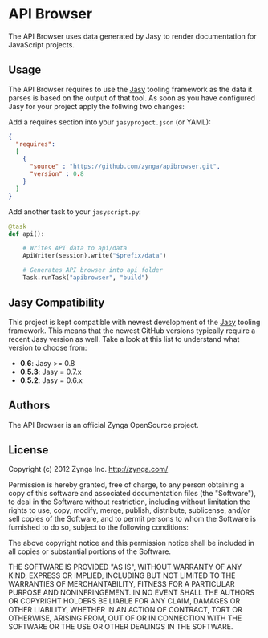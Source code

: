 API Browser
============================

The API Browser uses data generated by Jasy to render documentation for JavaScript projects.


## Usage

The API Browser requires to use the [Jasy](http://github.com/zynga/jasy) tooling framework as the data it parses is based on the output of that tool. As soon as you have configured Jasy for your project apply the follwing two changes:

Add a requires section into your `jasyproject.json` (or YAML):

```json
{
  "requires": 
  [
    {
      "source" : "https://github.com/zynga/apibrowser.git",
      "version" : 0.8
    }
  ]
}
```

Add another task to your `jasyscript.py`:

```python
@task
def api():

    # Writes API data to api/data
    ApiWriter(session).write("$prefix/data")

    # Generates API browser into api folder
    Task.runTask("apibrowser", "build")

```


## Jasy Compatibility

This project is kept compatible with newest development of the [Jasy](http://github.com/zynga/jasy) tooling framework. This means that the newest GitHub versions typically require a recent Jasy version  as well. Take a look at this list to understand what version to choose from:

* **0.6**: Jasy >= 0.8
* **0.5.3**: Jasy = 0.7.x
* **0.5.2**: Jasy = 0.6.x


## Authors

The API Browser is an official Zynga OpenSource project.


## License

Copyright (c) 2012 Zynga Inc. http://zynga.com/

Permission is hereby granted, free of charge, to any person obtaining
a copy of this software and associated documentation files (the
"Software"), to deal in the Software without restriction, including
without limitation the rights to use, copy, modify, merge, publish,
distribute, sublicense, and/or sell copies of the Software, and to
permit persons to whom the Software is furnished to do so, subject to
the following conditions:

The above copyright notice and this permission notice shall be
included in all copies or substantial portions of the Software.

THE SOFTWARE IS PROVIDED "AS IS", WITHOUT WARRANTY OF ANY KIND,
EXPRESS OR IMPLIED, INCLUDING BUT NOT LIMITED TO THE WARRANTIES OF
MERCHANTABILITY, FITNESS FOR A PARTICULAR PURPOSE AND
NONINFRINGEMENT. IN NO EVENT SHALL THE AUTHORS OR COPYRIGHT HOLDERS BE
LIABLE FOR ANY CLAIM, DAMAGES OR OTHER LIABILITY, WHETHER IN AN ACTION
OF CONTRACT, TORT OR OTHERWISE, ARISING FROM, OUT OF OR IN CONNECTION
WITH THE SOFTWARE OR THE USE OR OTHER DEALINGS IN THE SOFTWARE.